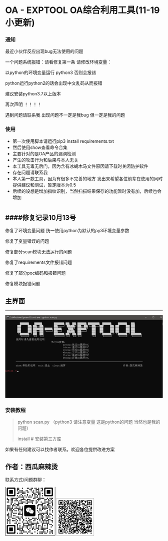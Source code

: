 # OA - EXPTOOL OA综合利用工具(11-19小更新)

### 通知
最近小伙伴反应出现bug无法使用的问题

一个问题系统报错：请看修复第一条
请修改环境变量：

以python的环境变量运行 python3 否则会报错

python运行python2的话会出现中文乱码从而报错

建议安装python3.7以上版本

再次声明 ！！！！

遇到问题请联系我 出现问题不一定是我bug 但一定是我的问题

### 使用

- 第一次使用脚本请运行pip3 install requirements.txt
- 然后使用show查看命令合集
- 主要针对的是OA产品的漏洞检测
- 产生的攻击行为和后果与本人无关
- 本工具无毒无后门，因为含有冰蝎木马文件原因请下载时关闭防护软件
- 存在问题请联系我
- 本人第一款工具，因为有很多不完善的地方 发出来希望各位前辈在使用的同时提供建议和测试，暂定版本为0.5
- 后续的设想是增加指纹识别，当然扫描结果保存的功能暂时没有加，后续也会增加
#



####修复记录10月13号
----

修复了环境变量问题 统一使用python为默认的py3环境变量参数

修复了变量错误的问题

修复部分scan模块无法运行的问题

修复了requirements文件报错问题

修复了部分poc编码和报错问题

修复模块报错问题
## 主界面

----
![cmd](readme/cmd.jpg)


### 安装教程
> python scan.py  （python3 请注意变量 这是python的问题 当然也是我的问题）
> 
> install # 安装第三方库
> 


如果有任何建议可以找作者联系。欢迎各位提供改进方案
## 作者：西瓜麻辣烫

联系方式/问题群聊：
 
![vx](readme/vx.jpg) ![ql](readme/ql.jpg)

